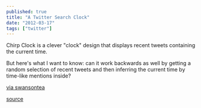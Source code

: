 ```yaml
---
published: true
title: "A Twitter Search Clock"
date: "2012-03-17"
tags: ["twitter"]
---
```

Chirp Clock is a clever &quot;clock&quot; design that displays recent tweets containing the current time.

But here&apos;s what I want to know: can it work backwards as well by getting a random selection of recent tweets and then inferring the current time by time-like mentions inside?

[via swansontea](http://blogs.scienceforums.net/swansont/archives/11269)

<a href="http://chirpclock.com/">source</a>
